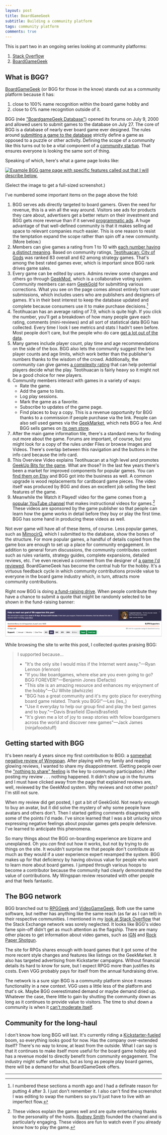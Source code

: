 ```yaml
---
layout: post
title: BoardGameGeek
subtitle: Building a community platform
tags: community platform
comments: true
---
```


This is part two in an ongoing series looking at community platforms:

1. [Stack Overflow](/2023/11/04/platform_building_so.html)
2. [BoardGameGeek](/2023/11/06/platform_building_bgg.html)

## What is BGG?

[BoardGameGeek](https://boardgamegeek.com/wiki/page/Welcome_to_BoardGameGeek)
(or BGG for those in the know) stands out as a community platform
because it has:

1. close to 100% name recognition within the board game hobby and
2. close to 0% name recognition outside of it.


BGG (née ["BoardgameGeek
Database"](https://web.archive.org/web/20000816005955/http://www.boardgamegeek.com/))
opened its forums on July 9, 2000 and allowed users to submit games to
the database on July 27.  The core of BGG is a database of nearly ever
board game ever designed. The rules around [submitting a game to the
database](https://boardgamegeek.com/wiki/page/BGG_Guide_to_Game_Submissions)
strictly define a game as opposed to a puzzle or other activity.
Defining the scope of a community like this turns out to be a vital
component of a [community
startup](/2021/08/19/community_startup.html). That ensures everyone is
looking the same sort of thing.

Speaking of which, here's what a game page looks like:

[![Example BGG game page with specific features called out that I will
describe
below.](/images/bgg_game_page.png)](/images_raw/bgg_game_page.png)

(Select the image to get a full-sized screenshot.)

I've numbered some important items on the page above the fold:

1. BGG serves ads directly targeted to board gamers. Given the need
   for revenue, this is a win all the way around. Visitors see ads for
   products they care about, advertisers get a better return on their
   investment and BGG gets more revenue than if it served
   [programmatic
   ads](https://newsinitiative.withgoogle.com/resources/trainings/grow-digital-ad-revenue/understand-direct-and-programmatic-ad-revenue/). A
   huge advantage of that well-defined community is that it makes
   selling ad space to relevant companies _much_ easier. This is
   one reason to resist the temptation expand the scope rather
   than spin off a new community. (More below.)
2. Members can give games a rating from 1 to 10 with [each number
   having a distinct
   meaning](https://boardgamegeek.com/blogpost/38927/bgg-ranking-and-rating-system-flaws-advantages-and). Based
   on community ratings, [Teotihuacan: City of
Gods](https://boardgamegeek.com/boardgame/229853/teotihuacan-city-gods) was ranked 83
   overall and 62 among strategy games. That's among the best rated
   games ever, which is important since BGG rank drives game sales.
3. Every game can be edited by users. Admins review some changes and
   others go through
   [GeekMod](https://boardgamegeek.com/wiki/page/GeekMod), which is a
   collaborative voting system. Community members can earn
   [GeekGold](https://boardgamegeek.com/wiki/page/GeekGold) for
   submitting various corrections. What you see on the page comes
   almost entirely from user submissions, which includes users who are
   publishers and designers of games. It's in their best interest to
   keep the database updated and complete because consumers use it to
   make purchase decisions.[^2]
4. Teotihuacan has an average rating of 7.9, which is quite high. If
   you click the number, you'll get a breakdown of how many people
   gave each rating, comments (mini-reviews) and all sort of
   statistical data BGG has collected. Every time I look I see metrics
   and stats I hadn't seen before. Most people don't care, but the
   people who do care [get a lot out of the
   data](https://fivethirtyeight.com/features/designing-the-best-board-game-on-the-planet/).
5. Many games include player count, play time and age recommendations
   on the side of the box. BGG also lets the community suggest the
   best player counts and age limits, which work better than the
   publisher's numbers thanks to the wisdom of the
   crowd. Additionally, the community can give games [a complexity
   rating](https://boardgamegeek.com/wiki/page/Weight) that can help
   potential players decide what the play. Teotihuacan is fairly heavy
   so it might not be a good choice for new players.
6. Community members interact with games in a variety of ways:
   * Rate the game.
   * Add the game to lists.
   * Log play sessions.
   * Mark the game as a favorite.
   * Subscribe to updates of the game page.
   * Find places to buy a copy. This is a revenue opportunity for BGG
     thanks to a commission if people purchase via the link. People
     can also sell used games via the
     [GeekMarket](https://boardgamegeek.com/market), which nets BGG a
     fee. And BGG sells  games on [its own
     store](https://boardgamegeekstore.com/).
7. After the main game information tile, there's a standard menu for
   finding out more about the game. Forums are important, of course,
   but you might look for a copy of the rules under Files or browse
   Images and Videos. There's overlap between this navigation and the
   buttons in the info card because the info card.
8. This Overview Video explains Teotihuacan at a high level and
   promotes [GeekUp Bits for the
   game](https://boardgamegeekstore.com/search?q=Teotihuacan&options%5Bprefix%5D=last). What
   are those? In the last few years there's been a market for improved
   components for popular games. You can [find them on
   Etsy](https://www.etsy.com/search?q=Teotihuacan+game&ref=search_bar)
   and BGG got into the business as well. A common upgrade is wood
   replacements for cardboard game pieces. The video itself was
   produced by BGG and does an excellent job selling the best features
   of the game.
9. Meanwhile the Watch it Played! video for the game comes from [a
   popular YouTube channel](https://www.youtube.com/@WatchItPlayed)
   that makes instructional videos for games.[^1] These videos are
   sponsored by the game publisher so that people can learn how the
   game works in detail before they buy or play the first time. BGG
   has some hand in producing these videos as well.
   
Not ever game will have all of these items, of course. Less popular
games, such as
[MimocirQ](https://boardgamegeek.com/boardgame/355918/mimocirq), which
I submitted to the database, show the bones of the structure. For more
popular games, a handful of details copied from the game box are
enough to set up a place for community engagement. In addition to
general forum discussions, the community contributes content such as
rules variants, strategy guides, complete expansions, detailed
reviews, etc. I've even received a comment from the designer of [a
game I'd
reviewed](https://boardgamegeek.com/thread/2962774/faults-its-stars). BoardGameGeek
has become the central hub for the hobby. It's a virtuous feedback
cycle in which community contributions provide value to everyone in
the board game industry which, in turn, attracts more community
contributions.

Right now BGG is doing [a fund-raising
drive](https://boardgamegeek.com/support). When people contribute they
have a chance to submit a quote that might be randomly selected to be
shown in the fund-raising banner:

[![I supported because… "It's the only site I would miss if the Internet went away." - Ryan Lennon (rlennon)](/images/bgg_drive.png)](/images_raw/bgg_drive.png)


While browsing the site to write this post, I collected quotes praising BGG:

> I supported because… 
>
> * "It's the only site I would miss if the Internet went away."&mdash;Ryan Lennon (rlennon)
> * "If you like boardgames, where else are you even going to go? BGG FOREVER!"&mdash;Benjamin Jones (Defacto)
> * "This site is an amazing resource and enhances my enjoyment of the hobby"&mdash;DJ White (dwhizzle)
> * "BGG has a great community and it's my goto place for everything board game related. Thank you BGG!"&mdash;Les (les_)
> * "Use it everyday to help our group find and play the best games and to buy."&mdash;Davis Brasfield (DavisBrasfield)
> * "It's given me a lot of joy to swap stories with fellow boardgamers across the world and discover new games"&mdash;Jack James (ninjafoodstuff)

## Getting started with BGG

It's been nearly 4 years since my first contribution to BGG: a
[somewhat negative review of
Wingspan](https://boardgamegeek.com/thread/2338760/best-if-played-quickly). After
playing with my family and reading glowing reviews, I wanted to share
my disappointment. (Getting people over the ["nothing to share"
feeling](https://www.feverbee.com/nothing-to-share/) is the key to
community participation.) After posting my review . . . nothing
happened. It didn't show up in the forums and I must have clicked away
from the page that explained reviews are, well, reviewed by the
GeekMod system. Why reviews and not other posts? I'm still not sure.

When my review did get posted, I got a bit of GeekGold. Not nearly
enough to buy an avatar, but it did solve the mystery of why some
people have avatars and others don't. Then I started getting comments
disagreeing with some of the points I'd made. I've since learned that
I was a bit unlucky since expressing negative feelings about popular
games gets people defensive. I've learned to anticipate this
phenomena.

So many things about the BGG on-boarding experience are bizarre and
unexplained. Oh you _can_ find out how it works, but not by trying to
do things on the site. It wouldn't surprise me that people don't
contribute as much as they would if a user experience expert revamped
the system. BGG makes up for that deficiency by having obvious value
for people who want to learn more about board games. I jumped through
various hoops to become a contributor because the community had
clearly demonstrated the value of contributions. My Wingspan review
resonated with other people and that feels fantastic.

## The BGG network

BGG branched out to [RPGGeek](http://rpggeek.com/) and
[VideoGameGeek](http://videogamegeek.com/). Both use the same
software, but neither has anything like the same reach (as far as I
can tell) in their respective communities. I mentioned in my [look at
Stack Overflow](/2023/11/04/platform_building_so.html) that the Stack
Exchange network was sorely neglected. It looks like BGG's video fame
spin-off didn't get as much attention as the flagship. There are many
other places to get information about video games, such as
[IGN](https://www.ign.com/reviews/games) and [Rock Paper
Shotgun](https://www.rockpapershotgun.com/). 

The site for RPGs shares enough with board games that it got some of
the more recent style changes and features like listings on the
GeekMarket. It also has targeted advertising from Kickstarter
campaigns. Without financial details its hard to know for sure, but I
expect RPGG more than justifies its costs. Even VGG probably pays for
itself from the annual fundraising drive. 

The network is a sure sign BGG is a community platform since it
reuses functionality in a new context. VGG uses a little less of the
platform and that's ok. Maybe BGG overestimated demand or maybe demand
dried up. Whatever the case, there little to gain by shutting the
community down as long as it continues to provide value to
visitors. The time to shut down a community is when it [can't moderate
itself](https://meta.stackexchange.com/questions/257614/graduation-site-closure-and-a-clearer-outlook-on-the-health-of-se-sites).

## Community for the long-haul

I don't know how long BGG will last. It's currently riding a
[Kickstarter-fueled](https://www.kickstarter.com/help/stats) boom, so
everything looks good for now. Has the company over-extended itself?
There's no way to know, at least from the outside. What I can say is
that it continues to make itself more useful for the board game hobby
and has a revenue model to directly benefit from community
engagement. The industry might suffer setbacks, but as long as people
play board games, there will be a demand for what BoardGameGeek
offers.

---

[^1]: These videos explain the games well and are quite entertaining
    thanks to the personality of the hosts. [Rodney
    Smith](https://www.youtube.com/channel/UCvO56nMhBxkIYawlL0SpgIg)
    founded the channel and is particularly engaging. These videos are
    fun to watch even if you already know how to play the game.

[^2]: I numbered these sections a month ago and I had a definate
    reason for putting 4 after 3. I just don't remember it. I also
    can't find the screenshot I was editing to swap the numbers so
    you'll just have to live with an imperfect flow.

